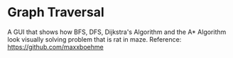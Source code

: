 Graph Traversal
========================
A GUI that shows how BFS, DFS, Dijkstra's Algorithm and the A* Algorithm look visually solving problem that is rat in maze.
Reference: https://github.com/maxxboehme
